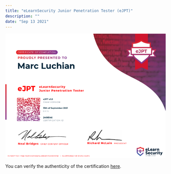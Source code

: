 ```yaml
---
title: "eLearnSecurity Junior Penetration Tester (eJPT)"
description: ""
date: "Sep 13 2021"
---
```


![](/src/content/projects/ejpt-1/image.png)

You can verify the authenticity of the certification [here](https://verified.elearnsecurity.com/certificates/e5ad108e-e5f5-4311-8092-a160382287ec).
